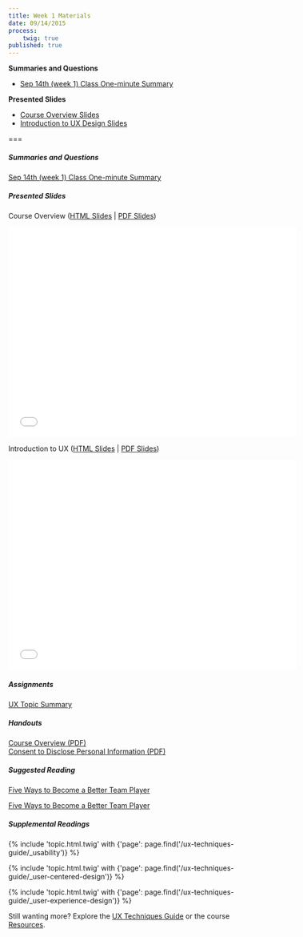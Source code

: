 ```yaml
---
title: Week 1 Materials
date: 09/14/2015
process:
    twig: true
published: true
---
```


**Summaries and Questions**
*   [Sep 14th (week 1) Class One-minute Summary](https://canvas.sfu.ca/courses/22099/discussion_topics/381880)

**Presented Slides**
*   [Course Overview Slides](http://slides.com/paulhibbitts/cmpt-363-153-slides-in-progress/)  
*   [Introduction to UX Design Slides](http://slides.com/paulhibbitts/cmpt-363-153-slides-in-progress/)

===

<style>iframe.embedly-card{float:left;}</style>
##### Summaries and Questions  
[Sep 14th (week 1) Class One-minute Summary](https://canvas.sfu.ca/courses/22099/discussion_topics/381880)  

##### Presented Slides  
Course Overview ([HTML Slides](http://slides.com/paulhibbitts/cmpt-363-153-slides-in-progress/) | [PDF Slides](http://1drv.ms/1IW9P5W))  

<div class="row">
  <div class="col s10">
  <div class="video-container"><iframe src="//slides.com/paulhibbitts/cmpt-363-153-slides-in-progress/embed" width="576" height="420" scrolling="no" frameborder="0" webkitallowfullscreen mozallowfullscreen allowfullscreen></iframe></div>
  </div>
</div>

Introduction to UX ([HTML Slides](http://slides.com/paulhibbitts/cmpt-363-153-slides-in-progress) | [PDF Slides](http://1drv.ms/1IW9P5W))  

<div class="row">
  <div class="col s10">
  <div class="video-container"><iframe src="//slides.com/paulhibbitts/cmpt-363-153-slides-in-progress/embed" width="576" height="420" scrolling="no" frameborder="0" webkitallowfullscreen mozallowfullscreen allowfullscreen></iframe></div>
  </div>
</div>

##### Assignments
[UX Topic Summary](https://canvas.sfu.ca/courses/22099/assignments/112757)  

##### Handouts
[Course Overview (PDF)](http://1drv.ms/1hAjhVT)   
[Consent to Disclose Personal Information (PDF)](http://1drv.ms/1hAj9Wz)   

##### Suggested Reading  
[Five Ways to Become a Better Team Player](http://www.smashingmagazine.com/2013/09/23/5-step-process-conducting-user-research/)  
<div class="row">
  <div class="col s10">
    <a class="embedly-card" href="http://www.forbes.com/sites/dorieclark/2012/03/28/five-ways-to-become-a-better-team-player/">Five Ways to Become a Better Team Player</a>
<script async src="//cdn.embedly.com/widgets/platform.js" charset="UTF-8"></script>
  </div>
</div>  

##### Supplemental Readings
{% include 'topic.html.twig' with {'page': page.find('/ux-techniques-guide/_usability')} %}

{% include 'topic.html.twig' with {'page': page.find('/ux-techniques-guide/_user-centered-design')} %}

{% include 'topic.html.twig' with {'page': page.find('/ux-techniques-guide/_user-experience-design')} %}

Still wanting more? Explore the [UX Techniques Guide](../../ux-techniques-guide) or the course [Resources](../../resources).
